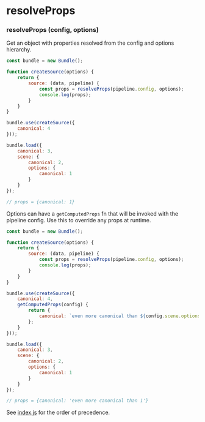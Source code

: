 # resolveProps

### resolveProps (config, options)

Get an object with properties resolved from the config and options hierarchy.

```js
const bundle = new Bundle();

function createSource(options) {
    return {
        source: (data, pipeline) {
            const props = resolveProps(pipeline.config, options);
            console.log(props);
        }
    }
}

bundle.use(createSource({
    canonical: 4
}));

bundle.load({
    canonical: 3,
    scene: {
        canonical: 2,
        options: {
            canonical: 1
        }
    }
});

// props = {canonical: 1}
```

Options can have a `getComputedProps` fn that will be invoked with the pipeline config. Use this to override any props at runtime.

```js
const bundle = new Bundle();

function createSource(options) {
    return {
        source: (data, pipeline) {
            const props = resolveProps(pipeline.config, options);
            console.log(props);
        }
    }
}

bundle.use(createSource({
    canonical: 4,
    getComputedProps(config) {
        return {
            canonical: `even more canonical than ${config.scene.options.canonical}`
        };
    }
}));

bundle.load({
    canonical: 3,
    scene: {
        canonical: 2,
        options: {
            canonical: 1
        }
    }
});

// props = {canonical: 'even more canonical than 1'}
```

See [index.js](index.js) for the order of precedence.
